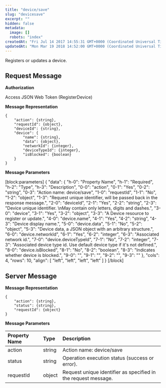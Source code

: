 ```yaml
---
title: "device/save"
slug: "devicesave"
excerpt: ""
hidden: false
metadata: 
  image: []
  robots: "index"
createdAt: "Fri Jul 14 2017 14:55:31 GMT+0000 (Coordinated Universal Time)"
updatedAt: "Mon Mar 19 2018 14:52:00 GMT+0000 (Coordinated Universal Time)"
---
```

Registers or updates a device.

## Request Message

**Authorization**

Access JSON Web Token (RegisterDevice)

**Message Representation**

```text
{
    "action": {string},
    "requestId": {object},
    "deviceId": {string},
    "device": {
        "name": {string},
        "data": {object},
        "networkId": {integer},
        "deviceTypeId": {integer},
        "isBlocked": {boolean}
    }
}
```

**Message Parameters**

[block:parameters]
{
  "data": {
    "h-0": "Property Name",
    "h-1": "Required",
    "h-2": "Type",
    "h-3": "Description",
    "0-0": "action",
    "0-1": "Yes",
    "0-2": "string",
    "0-3": "Action name: device/save",
    "1-0": "requestId",
    "1-1": "No",
    "1-2": "object",
    "1-3": "Request unique identifier, will be passed back in the response message.",
    "2-0": "deviceId",
    "2-1": "Yes",
    "2-2": "string",
    "2-3": "Device unique identifier.  \nMay contain only letters, digits and dashes.",
    "3-0": "device",
    "3-1": "Yes",
    "3-2": "object",
    "3-3": "A Device resource to register or update.",
    "4-0": "device.name",
    "4-1": "Yes",
    "4-2": "string",
    "4-3": "Device display name.",
    "5-0": "device.data",
    "5-1": "No",
    "5-2": "object",
    "5-3": "Device data, a JSON object with an arbitrary structure.",
    "6-0": "device.networkId",
    "6-1": "Yes",
    "6-2": "integer",
    "6-3": "Associated network id.",
    "7-0": "device.deviceTypeId",
    "7-1": "No",
    "7-2": "integer",
    "7-3": "Associated device type id. Use default device type if it's not defined.",
    "8-0": "device.isBlocked",
    "8-1": "No",
    "8-2": "boolean",
    "8-3": "Indicates whether device is blocked.",
    "9-0": "",
    "9-1": "",
    "9-2": "",
    "9-3": ""
  },
  "cols": 4,
  "rows": 10,
  "align": [
    "left",
    "left",
    "left",
    "left"
  ]
}
[/block]


## Server Message

**Message Representation**

```text
{
    "action": {string},
    "status": {string},
    "requestId": {object}
}
```

**Message Parameters**

| Property Name | Type   | Description                                                    |
| :------------ | :----- | :------------------------------------------------------------- |
| action        | string | Action name: device/save                                       |
| status        | string | Operation execution status (success or error).                 |
| requestId     | object | Request unique identifier as specified in the request message. |
